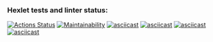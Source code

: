 ### Hexlet tests and linter status:
[![Actions Status](https://github.com/EldarOpera/frontend-project-44/workflows/hexlet-check/badge.svg)](https://github.com/EldarOpera/frontend-project-44/actions)
[![Maintainability](https://api.codeclimate.com/v1/badges/e0685c7017f868fd0f88/maintainability)](https://codeclimate.com/github/EldarOpera/frontend-project-44/maintainability)
[![asciicast](https://asciinema.org/a/p6h7gzQZm8Xnl919A2Okjq4nZ.svg)](https://asciinema.org/a/p6h7gzQZm8Xnl919A2Okjq4nZ)
[![asciicast](https://asciinema.org/a/oVO9Odkfs6CG7VnXn4LVCdQLg.svg)](https://asciinema.org/a/oVO9Odkfs6CG7VnXn4LVCdQLg)
[![asciicast](https://asciinema.org/a/pB6D6Zi8YjKH6fXHESew879oj.svg)](https://asciinema.org/a/pB6D6Zi8YjKH6fXHESew879oj)
[![asciicast](https://asciinema.org/a/tWx8lgeD88wxiK1A0HYAS6Fm8.svg)](https://asciinema.org/a/tWx8lgeD88wxiK1A0HYAS6Fm8)
